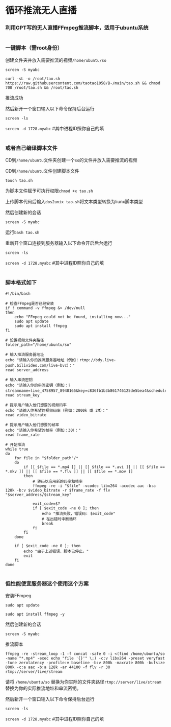 # 循环推流无人直播


### 利用GPT写的无人直播FFmpeg推流脚本，适用于ubuntu系统

#


#


#


### 一键脚本（需root身份）

创建文件夹并放入需要推流的视频```/home/ubuntu/so```


```screen -S myabc ```



```curl -sL -o /root/tao.sh https://raw.githubusercontent.com/taotao1058/B-/main/tao.sh && chmod 700 /root/tao.sh && /root/tao.sh```

推流成功



然后新开一个窗口输入以下命令保持后台运行

```screen -ls ``` 


```screen -d 1728.myabc```     #其中进程ID照你自己的填

#


#


### 或者自己编译脚本文件

CD到```/home/ubuntu```文件夹创建一个```so```的文件并放入需要推流的视频

CD到```/home/ubuntu```文件创建脚本文件


``` touch tao.sh ```


为脚本文件赋予可执行权限```chmod +x tao.sh```


上传脚本代码后输入```dos2unix tao.sh```将文本类型转换为liunx脚本类型


然后创建新的会话


``` screen -S myabc ```

运行```bash tao.sh``` 

重新开个窗口连接到服务器输入以下命令开启后台运行

``` screen -ls ``` 

```screen -d 1728.myabc```     #其中进程ID照你自己的填

#


#


### 脚本格式如下


```
#!/bin/bash

# 检查FFmpeg是否已经安装
if ! command -v ffmpeg &> /dev/null
then
    echo "FFmpeg could not be found, installing now..."
    sudo apt update
    sudo apt install ffmpeg
fi

# 设置视频文件夹路径
folder_path="/home/ubuntu/so"

# 输入推流服务器地址
echo "请输入你的推流服务器地址（例如：rtmp://bdy.live-push.bilivideo.com/live-bvc）："
read server_address

# 输入串流密钥
echo "请输入你的串流密钥（例如：?streamname=live_4758957_8940165&key=c836fb1b3b861746125de5bea4&schedule=rtmp&pflag=1）："
read stream_key

# 提示用户输入他们想要的视频码率
echo "请输入你希望的视频码率（例如：2000k 或 2M）："
read video_bitrate

# 提示用户输入他们想要的帧率
echo "请输入你希望的帧率（例如：30）："
read frame_rate

# 开始推流
while true
do
    for file in "$folder_path"/*
    do
        if [[ $file == *.mp4 ]] || [[ $file == *.avi ]] || [[ $file == *.mkv ]] || [[ $file == *.flv ]] || [[ $file == *.mov ]]
        then
            # 转码以应用新的码率和帧率
            ffmpeg -re -i "$file" -vcodec libx264 -acodec aac -b:a 128k -b:v $video_bitrate -r $frame_rate -f flv "$server_address/$stream_key"
            
            exit_code=$?
            if [ $exit_code -ne 0 ]; then
                echo "推流失败，错误码: $exit_code"
                # 在出错时中断循环
                break
            fi
        fi
    done
    
    if [ $exit_code -ne 0 ]; then
        echo "由于上述错误，脚本已停止。"
        exit
    fi
done
```

#

#

###  低性能便宜服务器这个使用这个方案

安装FFmpeg

 
```sudo apt update```


```sudo apt install ffmpeg -y```


然后创建新的会话


``` screen -S myabc ```


 推流脚本

 
```ffmpeg -re -stream_loop -1 -f concat -safe 0 -i <(find /home/ubuntu/so -name "*.mp4" -exec echo "file '{}'" \;) -c:v libx264 -preset veryfast -tune zerolatency -profile:v baseline -b:v 800k -maxrate 800k -bufsize 800k -c:a aac -b:a 128k -ar 44100 -f flv -r 30 rtmp://server/live/stream```


请将 ```/home/ubuntu/so``` 替换为你实际的文件夹路径```rtmp://server/live/stream``` 替换为你的实际推流地址和串流密钥。



然后新开一个窗口输入以下命令保持后台运行

```screen -ls ``` 


```screen -d 1728.myabc```     #其中进程ID照你自己的填
